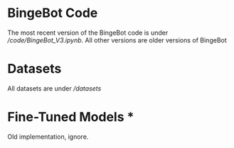# BingeBot Code #
The most recent version of the BingeBot code is under */code/BingeBot_V3.ipynb*. All other versions are older versions of BingeBot
# Datasets #
All datasets are under */datasets*
# Fine-Tuned Models *
Old implementation, ignore.
